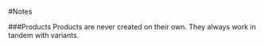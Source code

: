 #Notes

###Products 
Products are never created on their own.  They always work in tandem with variants.